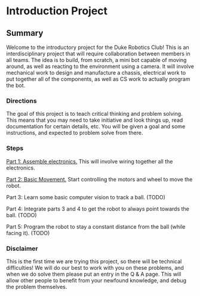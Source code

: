 # Introduction Project

## Summary

Welcome to the introductory project for the Duke Robotics Club! This is an interdisciplinary project that will require collaboration between members in all teams. The idea is to build, from scratch, a mini bot capable of moving around, as well as reacting to the environment using a camera. It will involve mechanical work to design and manufacture a chassis, electrical work to put together all of the components, as well as CS work to actually program the bot.

### Directions

The goal of this project is to teach critical thinking and problem solving. This means that you may need to take initiative and look things up, read documentation for certain details, etc. You will be given a goal and some instructions, and expected to problem solve from there.

### Steps

[Part 1: Assemble electronics.](part-1-electrical-assembly.md) This will involve wiring together all the electronics.

[Part 2: Basic Movement.](part-2-basic-movement.md) Start controlling the motors and wheel to move the robot.

Part 3: Learn some basic computer vision to track a ball.
(TODO)

Part 4: Integrate parts 3 and 4 to get the robot to always point towards the ball.
(TODO)

Part 5: Program the robot to stay a constant distance from the ball \(while facing it\).
(TODO)

### Disclaimer

This is the first time we are trying this project, so there will be technical difficulties! We will do our best to work with you on these problems, and when we do solve them please put an entry in the Q & A page. This will allow other people to benefit from your newfound knowledge, and debug the problem themselves.



